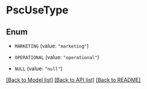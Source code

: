 # PscUseType

## Enum


* `MARKETING` (value: `"marketing"`)

* `OPERATIONAL` (value: `"operational"`)

* `NULL` (value: `"null"`)


[[Back to Model list]](../README.md#documentation-for-models) [[Back to API list]](../README.md#documentation-for-api-endpoints) [[Back to README]](../README.md)


